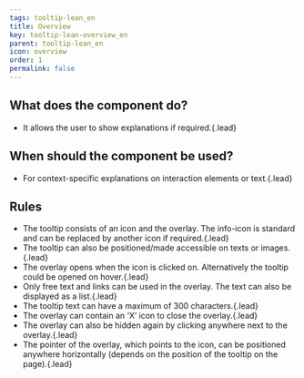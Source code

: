 ```yaml
---
tags: tooltip-lean_en
title: Overview
key: tooltip-lean-overview_en
parent: tooltip-lean_en
icon: overview
order: 1
permalink: false  
---
```


## What does the component do?
* It allows the user to show explanations if required.{.lead}

## When should the component be used?
* For context-specific explanations on interaction elements or text.{.lead}

## Rules
* The tooltip consists of an icon and the overlay. The info-icon is standard and can be replaced by another icon if required.{.lead}
* The tooltip can also be positioned/made accessible on texts or images.{.lead}
* The overlay opens when the icon is clicked on. Alternatively the tooltip could be opened on hover.{.lead}
* Only free text and  <sbb-link variant="inline" type="button" href="/en/design-system/lean/components/link">links</sbb-link> can be used in the overlay. The text can also be displayed as a list.{.lead}
* The tooltip text can have a maximum of 300 characters.{.lead}
* The overlay can contain an ‘X’ icon to close the overlay.{.lead}
* The overlay can also be hidden again by clicking anywhere next to the overlay.{.lead}
* The pointer of the overlay, which points to the icon, can be positioned anywhere horizontally (depends on the position of the tooltip on the page).{.lead}

